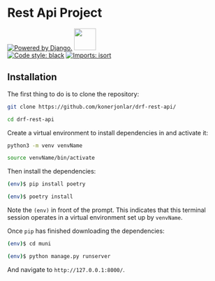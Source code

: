 # Rest Api Project
<a href="http://www.djangoproject.com/"><img src="https://www.djangoproject.com/m/img/badges/djangopowered126x54.gif" border="0" alt="Powered by Django." title="Powered by Django." /></a>
<img src="https://raw.githubusercontent.com/swagger-api/swagger.io/wordpress/images/assets/SW-logo-clr.png" height="50">  
<a href="https://github.com/python/black"><img alt="Code style: black" src="https://img.shields.io/badge/code%20style-black-000000.svg"></a>
[![Imports: isort](https://img.shields.io/badge/%20imports-isort-%231674b1?style=flat&labelColor=ef8336)](https://pycqa.github.io/isort/)

## Installation
The first thing to do is to clone the repository:


```sh
git clone https://github.com/konerjonlar/drf-rest-api/
```
```sh
cd drf-rest-api
```

Create a virtual environment to install dependencies in and activate it:

```sh
python3 -m venv venvName
```
```sh
source venvName/bin/activate
```

Then install the dependencies:

```sh
(env)$ pip install poetry
```
```sh
(env)$ poetry install
```
Note the `(env)` in front of the prompt. This indicates that this terminal
session operates in a virtual environment set up by `venvName`.

Once `pip` has finished downloading the dependencies:
```sh
(env)$ cd muni
```
```sh
(env)$ python manage.py runserver
```
And navigate to `http://127.0.0.1:8000/`.
